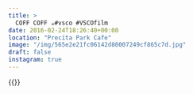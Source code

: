 ```yaml
---
title: >
  COFF COFF ☕️#vsco #VSCOfilm
date: 2016-02-24T18:26:40+00:00
location: "Precita Park Cafe"
image: "/img/565e2e21fc06142d80007249cf865c7d.jpg"
draft: false
instagram: true
---
```


{{<photo src="/img/565e2e21fc06142d80007249cf865c7d.jpg">}}
